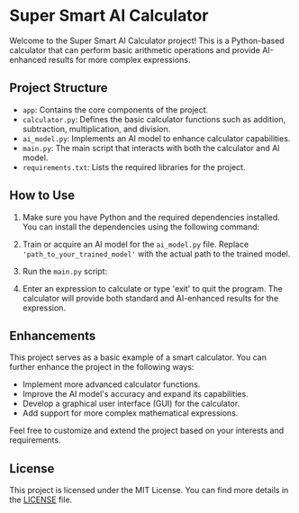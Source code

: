 # Super Smart AI Calculator

Welcome to the Super Smart AI Calculator project! This is a Python-based calculator that can perform basic arithmetic operations and provide AI-enhanced results for more complex expressions.

## Project Structure


- `app`: Contains the core components of the project.
- `calculator.py`: Defines the basic calculator functions such as addition, subtraction, multiplication, and division.
- `ai_model.py`: Implements an AI model to enhance calculator capabilities.
- `main.py`: The main script that interacts with both the calculator and AI model.
- `requirements.txt`: Lists the required libraries for the project.

## How to Use

1. Make sure you have Python and the required dependencies installed. You can install the dependencies using the following command:


2. Train or acquire an AI model for the `ai_model.py` file. Replace `'path_to_your_trained_model'` with the actual path to the trained model.

3. Run the `main.py` script:


4. Enter an expression to calculate or type 'exit' to quit the program. The calculator will provide both standard and AI-enhanced results for the expression.

## Enhancements

This project serves as a basic example of a smart calculator. You can further enhance the project in the following ways:

- Implement more advanced calculator functions.
- Improve the AI model's accuracy and expand its capabilities.
- Develop a graphical user interface (GUI) for the calculator.
- Add support for more complex mathematical expressions.

Feel free to customize and extend the project based on your interests and requirements.

## License

This project is licensed under the MIT License. You can find more details in the [LICENSE](LICENSE) file.